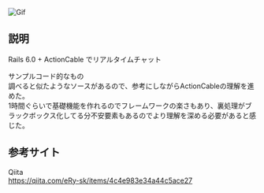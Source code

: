 ![Gif](https://camo.githubusercontent.com/e288ecc3bb17d81dbd993eed7c65f4029008a64b/68747470733a2f2f692e696d6775722e636f6d2f72636a37424d502e676966)


## 説明
Rails 6.0 + ActionCable でリアルタイムチャット<br>

サンプルコード的なもの<br>
調べると似たようなソースがあるので、参考にしながらActionCableの理解を進めた。<br>
1時間ぐらいで基礎機能を作れるのでフレームワークの楽さもあり、裏処理がブラックボックス化してる分不安要素もあるのでより理解を深める必要があると感じた。<br>


## 参考サイト
Qiita<br>
https://qiita.com/eRy-sk/items/4c4e983e34a44c5ace27 <br>
